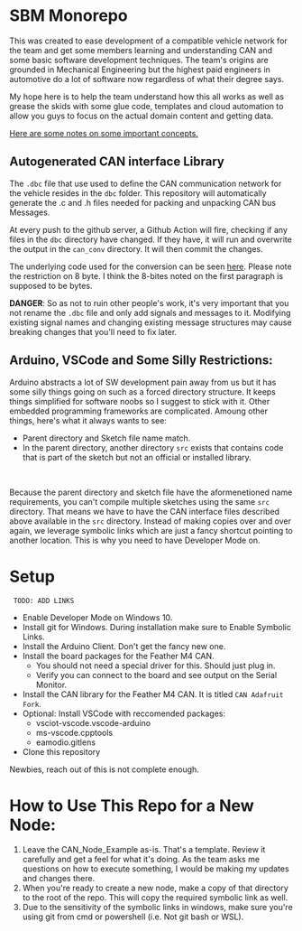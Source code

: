 # SBM Monorepo

This was created to ease development of a compatible vehicle network for the team and get some members learning and understanding CAN and some basic software development techniques. The team's origins are grounded in Mechanical Engineering but the highest paid engineers in automotive do a lot of software now regardless of what their degree says.

My hope here is to help the team understand how this all works as well as grease the skids with some glue code, templates and cloud automation to allow you guys to focus on the actual domain content and getting data.

[Here are some notes on some important concepts.](../docs/crash_course.md)

## Autogenerated CAN interface Library

The ```.dbc``` file that use used to define the CAN communication network for the vehicle resides in the ```dbc``` folder. This repository will automatically generate the .c and .h files needed for packing and unpacking CAN bus Messages. 

At every push to the github server, a Github Action will fire, checking if any files in the ```dbc``` directory have changed. If they have, it will run and overwrite the output in the ```can_conv``` directory. It will then commit the changes.

The underlying code used for the conversion can be seen [here](https://github.com/howerj/dbcc#dbc-convertercompiler). Please note the restriction on 8 byte. I think the 8-bites noted on the first paragraph is supposed to be bytes. 

**DANGER**: So as not to ruin other people's work, it's very important that you not rename the ```.dbc``` file and only add signals and messages to it. Modifying existing signal names and changing existing message structures may cause breaking changes that you'll need to fix later.


## Arduino, VSCode and Some Silly Restrictions:
Arduino abstracts a lot of SW development pain away from us but it has some silly things going on such as a forced directory structure.
It keeps things simplified for software noobs so I suggest to stick with it. Other embedded programming frameworks are complicated.
Amoung other things, here's what it always wants to see:
- Parent directory and Sketch file name match. 
- In the parent directory, another directory ```src``` exists that contains code that is part of the sketch but not an official or installed library.
<br>

Because the parent directory and sketch file have the aformenetioned name requirements, you can't compile multiple sketches using the same ```src``` directory. That means we have to have the CAN interface files described above available in the ```src``` directory. Instead of making copies over and over again, we leverage symbolic links which are just a fancy shortcut pointing to another location. This is why you need to have Developer Mode on. 

# Setup
``` TODO: ADD LINKS```
- Enable Developer Mode on Windows 10.
- Install git for Windows. During installation make sure to Enable Symbolic Links.  
- Install the Arduino Client. Don't get the fancy new one. 
- Install the board packages for the Feather M4 CAN.
    - You should not need a special driver for this. Should just plug in.
    - Verify you can connect to the board and see output on the Serial Monitor.
- Install the CAN library for the Feather M4 CAN. It is titled ```CAN Adafruit Fork```.
- Optional: Install VSCode with reccomended packages:
    - vsciot-vscode.vscode-arduino
    - ms-vscode.cpptools
    - eamodio.gitlens
- Clone this repository

Newbies, reach out of this is not complete enough. 

# How to Use This Repo for a New Node: 

1. Leave the CAN_Node_Example as-is. That's a template. Review it carefully and get a feel for what it's doing. As the team asks me questions on how to execute something, I would be making my updates and changes there. 
2. When you're ready to create a new node, make a copy of that directory to the root of the repo. This will copy the required symbolic link as well.
3. Due to the sensitivity of the symbolic links in windows, make sure you're using git from cmd or powershell (i.e. Not git bash or WSL).



